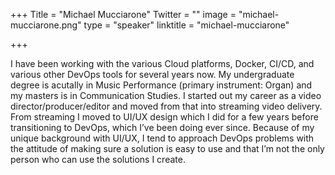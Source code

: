 +++
Title = "Michael Mucciarone"
Twitter = ""
image = "michael-mucciarone.png"
type = "speaker"
linktitle = "michael-mucciarone"

+++

I have been working with the various Cloud platforms, Docker, CI/CD, and various other DevOps tools for several years now. My undergraduate degree is acutally in Music Performance (primary instrument: Organ) and my masters is in Communication Studies. I started out my career as a video director/producer/editor and moved from that into streaming video delivery. From streaming I moved to UI/UX design which I did for a few years before transitioning to DevOps, which I’ve been doing ever since. Because of my unique background with UI/UX, I tend to approach DevOps problems with the attitude of making sure a solution is easy to use and that I’m not the only person who can use the solutions I create.